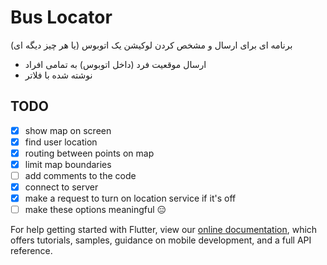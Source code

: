 # Bus Locator

برنامه ای برای ارسال و مشخص کردن لوکیشن یک اتوبوس (یا هر چیز دیگه ای)

- ارسال موقعیت فرد (داخل اتوبوس) به تمامی افراد
- نوشته شده با فلاتر


## TODO
- [x] show map on screen
- [x] find user location
- [x] routing between points on map
- [x] limit map boundaries
- [ ] add comments to the code
- [x] connect to server
- [x] make a request to turn on location service if it's off
- [ ] make these options meaningful 😑

For help getting started with Flutter, view our
[online documentation](https://flutter.dev/docs), which offers tutorials,
samples, guidance on mobile development, and a full API reference.
